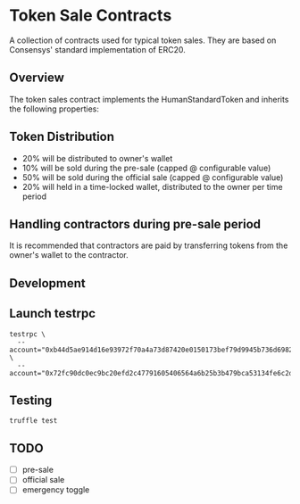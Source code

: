 # Token Sale Contracts

A collection of contracts used for typical token sales.
They are based on Consensys' standard implementation of ERC20.

## Overview

The token sales contract implements the HumanStandardToken and inherits the following properties:

## Token Distribution

  * 20% will be distributed to owner's wallet
  * 10% will be sold during the pre-sale (capped @ configurable value)
  * 50% will be sold during the official sale (capped @ configurable value)
  * 20% will held in a time-locked wallet, distributed to the owner per time period

## Handling contractors during pre-sale period

It is recommended that contractors are paid by transferring tokens from the owner's wallet to the contractor.

## Development

## Launch testrpc

```
testrpc \
  --account="0xb44d5ae914d16e93972f70a4a73d87420e0150173bef79d9945b736d69825247,10000000000000000000000000" \
  --account="0x72fc90dc0ec9bc20efd2c47791605406564a6b25b3b479bca53134fe6c2dd2aa,10000000000000000000000000"
```

## Testing

```
truffle test
```

## TODO
  - [ ] pre-sale
  - [ ] official sale
  - [ ] emergency toggle
